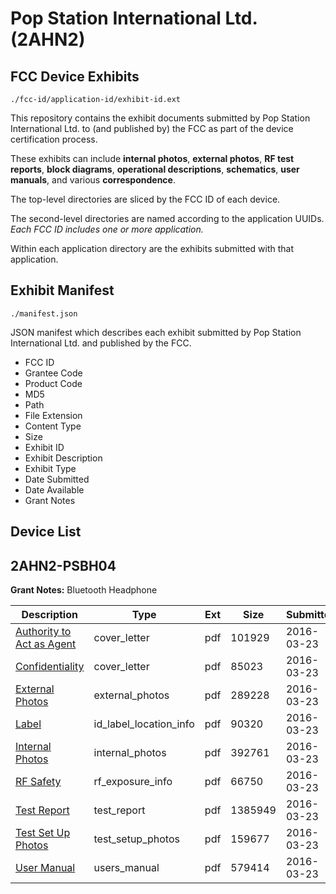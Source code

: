# Pop Station International Ltd. (2AHN2)
## FCC Device Exhibits

```
./fcc-id/application-id/exhibit-id.ext
```

This repository contains the exhibit documents submitted by Pop Station International Ltd. to (and published by) the FCC as part of the device certification process.

These exhibits can include **internal photos**, **external photos**, **RF test reports**, **block diagrams**, **operational descriptions**, **schematics**, **user manuals**, and various **correspondence**.

The top-level directories are sliced by the FCC ID of each device.

The second-level directories are named according to the application UUIDs. *Each FCC ID includes one or more application.*

Within each application directory are the exhibits submitted with that application. 

## Exhibit Manifest

```
./manifest.json
```

JSON manifest which describes each exhibit submitted by Pop Station International Ltd. and published by the FCC.

- FCC ID
- Grantee Code
- Product Code
- MD5
- Path
- File Extension
- Content Type
- Size
- Exhibit ID
- Exhibit Description
- Exhibit Type
- Date Submitted
- Date Available
- Grant Notes

## Device List
## 2AHN2-PSBH04
**Grant Notes:** Bluetooth Headphone

| Description | Type | Ext | Size | Submitted | Available |
| ----------- | ---- | --- | ---- | --------- | --------- |
| [Authority to Act as Agent](2AHN2-PSBH04/f64413ab297c0e7f2667903d64340662/2939542.pdf) | cover_letter | pdf | 101929 | 2016-03-23 | 2016-03-27 |
| [Confidentiality](2AHN2-PSBH04/f64413ab297c0e7f2667903d64340662/2939543.pdf) | cover_letter | pdf | 85023 | 2016-03-23 | 2016-03-27 |
| [External Photos](2AHN2-PSBH04/f64413ab297c0e7f2667903d64340662/2939544.pdf) | external_photos | pdf | 289228 | 2016-03-23 | 2016-03-27 |
| [Label](2AHN2-PSBH04/f64413ab297c0e7f2667903d64340662/2939546.pdf) | id_label_location_info | pdf | 90320 | 2016-03-23 | 2016-03-27 |
| [Internal Photos](2AHN2-PSBH04/f64413ab297c0e7f2667903d64340662/2939545.pdf) | internal_photos | pdf | 392761 | 2016-03-23 | 2016-03-27 |
| [RF Safety](2AHN2-PSBH04/f64413ab297c0e7f2667903d64340662/2939551.pdf) | rf_exposure_info | pdf | 66750 | 2016-03-23 | 2016-03-27 |
| [Test Report](2AHN2-PSBH04/f64413ab297c0e7f2667903d64340662/2939550.pdf) | test_report | pdf | 1385949 | 2016-03-23 | 2016-03-27 |
| [Test Set Up Photos](2AHN2-PSBH04/f64413ab297c0e7f2667903d64340662/2939549.pdf) | test_setup_photos | pdf | 159677 | 2016-03-23 | 2016-03-27 |
| [User Manual](2AHN2-PSBH04/f64413ab297c0e7f2667903d64340662/2939552.pdf) | users_manual | pdf | 579414 | 2016-03-23 | 2016-03-27 |
